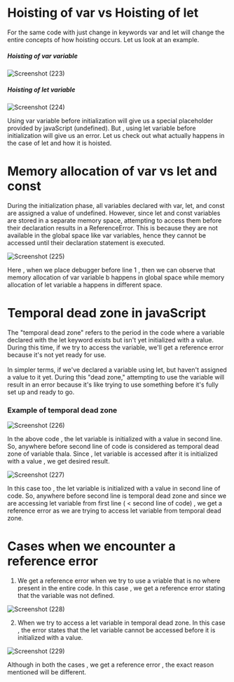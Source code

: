 # Hoisting of var vs Hoisting of let

For the same code with just change in keywords var and let will change the entire concepts of how hoisting occurs. Let us look at an example.

##### Hoisting of var variable

![Screenshot (223)](https://github.com/VVSD-Charan/Striver-A-Z-sheet-and-learning/assets/105978561/0b44d264-98c7-4582-ad2c-0fdb78810aab)

##### Hoisting of let variable

![Screenshot (224)](https://github.com/VVSD-Charan/Striver-A-Z-sheet-and-learning/assets/105978561/4eadbb48-03a2-469f-a74e-6370659a6bca)

Using var variable before initialization will give us a special placeholder provided by javaScript (undefined). But , using let variable before initialization will give us an error. Let us check out what actually happens in the case of let and how it is hoisted.

# Memory allocation of var vs let and const

During the initialization phase, all variables declared with var, let, and const are assigned a value of undefined. However, since let and const variables are stored in a separate memory space, attempting to access them before their declaration results in a ReferenceError. This is because they are not available in the global space like var variables, hence they cannot be accessed until their declaration statement is executed.

![Screenshot (225)](https://github.com/VVSD-Charan/Striver-A-Z-sheet-and-learning/assets/105978561/5e326a39-b864-4ee9-b2a8-e9c37037ad0e)

Here , when we place debugger before line 1 , then we can observe that memory allocation of var variable b happens in global space while memory allocation of let variable a happens in different space.

# Temporal dead zone in javaScript

The "temporal dead zone" refers to the period in the code where a variable declared with the let keyword exists but isn't yet initialized with a value. During this time, if we try to access the variable, we'll get a reference error because it's not yet ready for use.<br><br>
In simpler terms, if we've declared a variable using let, but haven't assigned a value to it yet. During this "dead zone," attempting to use the variable will result in an error because it's like trying to use something before it's fully set up and ready to go.

### Example of temporal dead zone

![Screenshot (226)](https://github.com/VVSD-Charan/Striver-A-Z-sheet-and-learning/assets/105978561/3371a87c-0be3-4b00-9bca-a09d1ea97bb2)

In the above code , the let variable is initialized with a value in second line. So, anywhere before second line of code is considered as temporal dead zone of variable thala. Since , let variable is accessed after it is initialized with a value , we get desired result.

![Screenshot (227)](https://github.com/VVSD-Charan/Striver-A-Z-sheet-and-learning/assets/105978561/10fdf0a9-79d0-49ed-9b61-8b76d053f7e7)

In this case too , the let variable is initialized with a value in second line of code. So, anywhere before second line is temporal dead zone and since we are accessing let variable from first line ( < second line of code) , we get a reference error as we are trying to access let variable from temporal dead zone.

# Cases when we encounter a reference error

1) We get a reference error when we try to use a vriable that is no where present in the entire code. In this case , we get a reference error stating that the variable was not defined.

![Screenshot (228)](https://github.com/VVSD-Charan/Striver-A-Z-sheet-and-learning/assets/105978561/92943a56-5c89-4507-8fe7-c87560a8a387)

2) When we try to access a let variable in temporal dead zone. In this case , the error states that the let variable cannot be accessed before it is initialized with a value.

![Screenshot (229)](https://github.com/VVSD-Charan/Striver-A-Z-sheet-and-learning/assets/105978561/380f57d2-762f-4cd9-a173-18742eedfad9)

Although in both the cases , we get a reference error , the exact reason mentioned will be different. 

